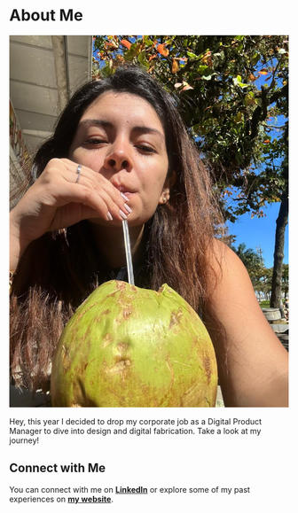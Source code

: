 # About Me

![Vania Image](../images/vania-coco.jpeg)

Hey, this year I decided to drop my corporate job as a Digital Product Manager to dive into design and digital fabrication. Take a look at my journey!

## Connect with Me

You can connect with me on **[LinkedIn](https://www.linkedin.com/in/vania-bisbal)** or explore some of my past experiences on **[my website](https://vaniabisbal.wordpress.com/)**.

